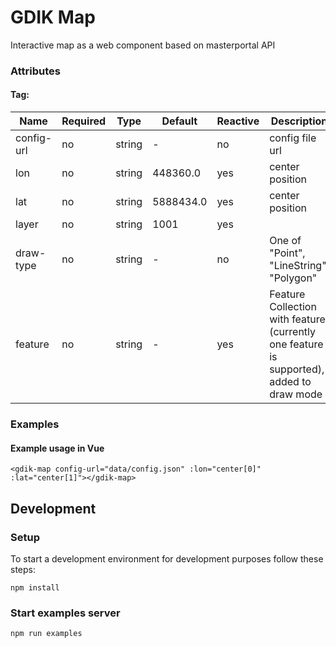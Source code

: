 # GDIK Map
Interactive map as a web component based on masterportal API

### Attributes
#### Tag: <gdik-map>

| Name       | Required | Type       | Default    | Reactive | Description |
|------------|----------|------------|------------|----------|-------------|
| config-url | no       | string     | -          | no       | config file url |
| lon        | no       | string     | 448360.0   | yes      | center position |
| lat        | no       | string     | 5888434.0  | yes      | center position |
| layer      | no       | string     | 1001       | yes      |
| draw-type  | no       | string     | -          | no       | One of "Point", "LineString", "Polygon" |
| feature    | no       | string     | -          | yes      | Feature Collection with feature (currently one feature is supported), added to draw mode

### Examples
#### Example usage in Vue
```<gdik-map config-url="data/config.json" :lon="center[0]" :lat="center[1]"></gdik-map>```

## Development

### Setup
To start a development environment for development purposes follow these steps:

```npm install```

### Start examples server

```npm run examples```